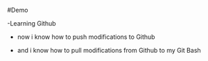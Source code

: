 #Demo

-Learning Github

- now i know how to push modifications to Github

- and i know how to pull modifications from Github to my Git Bash
